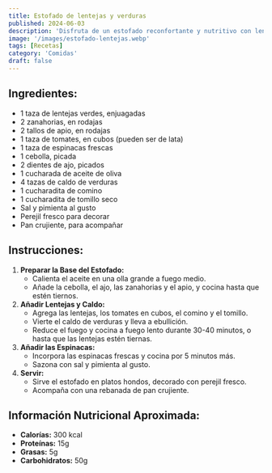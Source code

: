 ```yaml
---
title: Estofado de lentejas y verduras
published: 2024-06-03
description: 'Disfruta de un estofado reconfortante y nutritivo con lentejas, zanahorias, apio, tomates y espinacas en un caldo sabroso'
image: '/images/estofado-lentejas.webp'
tags: [Recetas]
category: 'Comidas'
draft: false 
---
```

## Ingredientes:
- 1 taza de lentejas verdes, enjuagadas
- 2 zanahorias, en rodajas
- 2 tallos de apio, en rodajas
- 1 taza de tomates, en cubos (pueden ser de lata)
- 1 taza de espinacas frescas
- 1 cebolla, picada
- 2 dientes de ajo, picados
- 1 cucharada de aceite de oliva
- 4 tazas de caldo de verduras
- 1 cucharadita de comino
- 1 cucharadita de tomillo seco
- Sal y pimienta al gusto
- Perejil fresco para decorar
- Pan crujiente, para acompañar
## Instrucciones:
1. **Preparar la Base del Estofado:**
   - Calienta el aceite en una olla grande a fuego medio.
   - Añade la cebolla, el ajo, las zanahorias y el apio, y cocina hasta que estén tiernos.
2. **Añadir Lentejas y Caldo:**
   - Agrega las lentejas, los tomates en cubos, el comino y el tomillo.
   - Vierte el caldo de verduras y lleva a ebullición.
   - Reduce el fuego y cocina a fuego lento durante 30-40 minutos, o hasta que las lentejas estén tiernas.
3. **Añadir las Espinacas:**
   - Incorpora las espinacas frescas y cocina por 5 minutos más.
   - Sazona con sal y pimienta al gusto.
4. **Servir:**
   - Sirve el estofado en platos hondos, decorado con perejil fresco.
   - Acompaña con una rebanada de pan crujiente.
## Información Nutricional Aproximada:
- **Calorías:** 300 kcal
- **Proteínas:** 15g
- **Grasas:** 5g
- **Carbohidratos:** 50g
